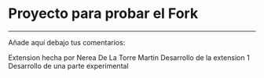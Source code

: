 # Proyecto para probar el Fork

----
Añade aquí debajo tus comentarios:

<!-- A partir de aquí (esta línea no se muestra) -->
   Extension hecha por Nerea De La Torre Martin
	Desarrollo de la extension 1
Desarrollo de una parte experimental 
